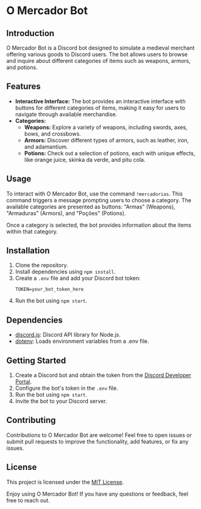 # O Mercador Bot

## Introduction

O Mercador Bot is a Discord bot designed to simulate a medieval merchant offering various goods to Discord users. The bot allows users to browse and inquire about different categories of items such as weapons, armors, and potions.

## Features

- **Interactive Interface:** The bot provides an interactive interface with buttons for different categories of items, making it easy for users to navigate through available merchandise.
- **Categories:**
  - **Weapons:** Explore a variety of weapons, including swords, axes, bows, and crossbows.
  - **Armors:** Discover different types of armors, such as leather, iron, and adamantium.
  - **Potions:** Check out a selection of potions, each with unique effects, like orange juice, skinka da verde, and pitu cola.

## Usage

To interact with O Mercador Bot, use the command `!mercadorias`. This command triggers a message prompting users to choose a category. The available categories are presented as buttons: "Armas" (Weapons), "Armaduras" (Armors), and "Poções" (Potions).

Once a category is selected, the bot provides information about the items within that category.

## Installation

1. Clone the repository.
2. Install dependencies using `npm install`.
3. Create a `.env` file and add your Discord bot token:
   ```dotenv
   TOKEN=your_bot_token_here
   ```
4. Run the bot using `npm start`.

## Dependencies

- [discord.js](https://discord.js.org/): Discord API library for Node.js.
- [dotenv](https://www.npmjs.com/package/dotenv): Loads environment variables from a .env file.

## Getting Started

1. Create a Discord bot and obtain the token from the [Discord Developer Portal](https://discord.com/developers/applications).
2. Configure the bot's token in the `.env` file.
3. Run the bot using `npm start`.
4. Invite the bot to your Discord server.

## Contributing

Contributions to O Mercador Bot are welcome! Feel free to open issues or submit pull requests to improve the functionality, add features, or fix any issues.

## License

This project is licensed under the [MIT License](LICENSE).

Enjoy using O Mercador Bot! If you have any questions or feedback, feel free to reach out.
